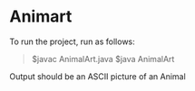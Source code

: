 ﻿# Animart
To run the project, run as follows:

> $javac AnimalArt.java
> $java AnimalArt

Output should be an ASCII picture of an Animal
